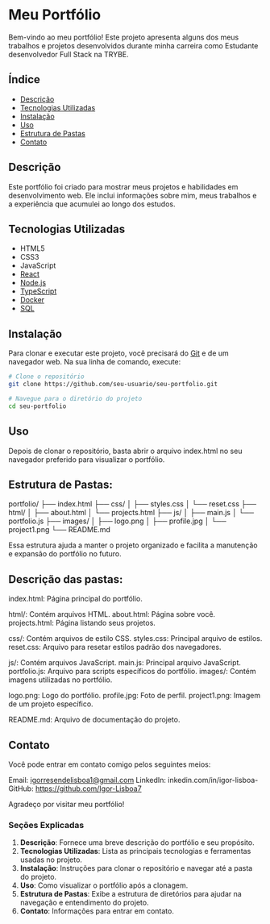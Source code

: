 # Meu Portfólio

Bem-vindo ao meu portfólio! Este projeto apresenta alguns dos meus trabalhos e projetos desenvolvidos durante minha carreira como Estudante desenvolvedor Full Stack na TRYBE.

## Índice

- [Descrição](#descrição)
- [Tecnologias Utilizadas](#tecnologias-utilizadas)
- [Instalação](#instalação)
- [Uso](#uso)
- [Estrutura de Pastas](#estrutura-de-pastas)
- [Contato](#contato)

## Descrição

Este portfólio foi criado para mostrar meus projetos e habilidades em desenvolvimento web. Ele inclui informações sobre mim, meus trabalhos e a experiência que acumulei ao longo dos estudos.

## Tecnologias Utilizadas

- HTML5
- CSS3
- JavaScript
- [React](https://reactjs.org/)
- [Node.js](https://nodejs.org/)
- [TypeScript](https://www.typescriptlang.org/)
- [Docker](https://www.docker.com/)
- [SQL](https://www.mysql.com/)

## Instalação

Para clonar e executar este projeto, você precisará do [Git](https://git-scm.com) e de um navegador web. Na sua linha de comando, execute:

```bash
# Clone o repositório
git clone https://github.com/seu-usuario/seu-portfolio.git

# Navegue para o diretório do projeto
cd seu-portfolio

```

## Uso

Depois de clonar o repositório, basta abrir o arquivo index.html no seu navegador preferido para visualizar o portfólio.



## Estrutura de Pastas:

portfolio/
├── index.html
├── css/
│   ├── styles.css
│   └── reset.css
├── html/
│   ├── about.html
│   └── projects.html
├── js/
│   ├── main.js
│   └── portfolio.js
├── images/
│   ├── logo.png
│   ├── profile.jpg
│   └── project1.png
└── README.md

Essa estrutura ajuda a manter o projeto organizado e facilita a manutenção e expansão do portfólio no futuro.

## Descrição das pastas:

index.html: Página principal do portfólio.

html/: Contém arquivos HTML.
about.html: Página sobre você.
projects.html: Página listando seus projetos.

css/: Contém arquivos de estilo CSS.
styles.css: Principal arquivo de estilos.
reset.css: Arquivo para resetar estilos padrão dos navegadores.

js/: Contém arquivos JavaScript.
main.js: Principal arquivo JavaScript.
portfolio.js: Arquivo para scripts específicos do portfólio.
images/: Contém imagens utilizadas no portfólio.

logo.png: Logo do portfólio.
profile.jpg: Foto de perfil.
project1.png: Imagem de um projeto específico.

README.md: Arquivo de documentação do projeto.

## Contato
Você pode entrar em contato comigo pelos seguintes meios:

Email: igorresendelisboa1@gmail.com
LinkedIn: inkedin.com/in/igor-lisboa-
GitHub: https://github.com/Igor-Lisboa7

Agradeço por visitar meu portfólio!


### Seções Explicadas

1. **Descrição**: Fornece uma breve descrição do portfólio e seu propósito.
2. **Tecnologias Utilizadas**: Lista as principais tecnologias e ferramentas usadas no projeto.
3. **Instalação**: Instruções para clonar o repositório e navegar até a pasta do projeto.
4. **Uso**: Como visualizar o portfólio após a clonagem.
5. **Estrutura de Pastas**: Exibe a estrutura de diretórios para ajudar na navegação e entendimento do projeto.
6. **Contato**: Informações para entrar em contato.
